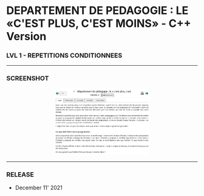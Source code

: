 # DEPARTEMENT DE PEDAGOGIE : LE «C'EST PLUS, C'EST MOINS» - C++ Version
### LVL 1 - REPETITIONS CONDITIONNEES

---
### **SCREENSHOT**

<div align="center">
    <img
        src="https://github.com/Ayckinn/CPP/blob/main/FRANCE_IOI/LEVEL_01/8_Repetitions_conditionnees/3_departement_pedagogie/todo.png"
        alt="DEMO"
        style="width:50%">
</div>

---
### **RELEASE**

- December 11' 2021